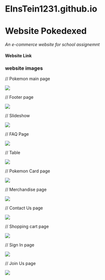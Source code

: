 # EInsTein1231.github.io

<h1> Website Pokedexed </h1> 
<i> An e-commerce website for school assignemnt </i>

<h4> Website Link </h4>
<aa href ="einstein1231.github.io">

<h3> website images </h3>

<p>// Pokemon main page </p>
<img src="https://user-images.githubusercontent.com/79502321/208293695-99222a9a-3efc-47d2-b37c-58d0c21b4e0f.png" style="200px 300px">

<p>// Footer page </p>
<img src="https://user-images.githubusercontent.com/79502321/208293618-3d1e642e-7dba-4c7b-8c10-7f34b94c9cc4.png" style="200px 300px">

<p>// Slideshow </p>
<img src="https://user-images.githubusercontent.com/79502321/208293754-e048110f-70df-4596-a908-fa32453512f7.png" style="200px 300px">

<p>// FAQ Page </p>
<img src="https://user-images.githubusercontent.com/79502321/208301617-b8f6406c-1137-4e45-ae0b-f6b4bb428e7b.png" style="200px 300px">

<p>// Table </p>
<img src="![Screenshot (3057)](https://user-images.githubusercontent.com/79502321/208301812-5cdd68f5-4e31-4b33-b5ef-0a44290461a9.png)" style="200px 300px">

<p>// Pokemon Card page </p>
<img src="![Screenshot (3058)](https://user-images.githubusercontent.com/79502321/208301821-6420b1bd-3227-4460-b979-d8fe66de5109.png)
" style="200px 300px">

<p>// Merchandise page </p>
<img src="![Screenshot (3059)](https://user-images.githubusercontent.com/79502321/208301828-54831a3d-88b0-410f-8566-efba8b8485e4.png)" style="200px 300px">

<p>// Contact Us page </p>
<img src="![Screenshot (3060)](https://user-images.githubusercontent.com/79502321/208301838-a7178cab-c8ec-480c-989b-b33d8f9846b3.png)" style="200px 300px">

<p>// Shopping cart page </p>
<img src="![Screenshot (3061)](https://user-images.githubusercontent.com/79502321/208301853-5dd15fc7-daf0-4c26-a5d8-f733641e48de.png)
" style="200px 300px">

<p>// Sign In page </p>
<img src="![Screenshot (3062)](https://user-images.githubusercontent.com/79502321/208301857-7433dfb9-c715-47ef-a96f-6d3dab74eb64.png)" style="200px 300px">

<p>// Join Us page </p>
<img src="![Screenshot (3063)](https://user-images.githubusercontent.com/79502321/208301870-2fe7add8-f9a2-4af8-9e9e-d62137cf8e95.png)" style="200px 300px">


